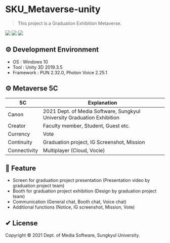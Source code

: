 # SKU_Metaverse-unity
> This project is a Graduation Exhibition Metaverse.
<p>
  <a href="https://github.com/sangwookyoo/" target="_blank"><img src="https://img.shields.io/badge/SangwookYoo-181717?style=flat-square&logo=GitHub&logoColor=white"/></a>
  <a href="mailto:tkddnr032@gmail.com" target="_blank"><img src="https://img.shields.io/badge/tkddnr032@gmail.com-EA4335?style=flat-square&logo=Gmail&logoColor=white"/></a>
  <a><img src="https://img.shields.io/badge/unity3d-2019.3.5-blue?style=flat-square&logo=unity"></a>
</p>

## ⚙ Development Environment
 * OS : Windows 10
 * Tool : Unity 3D 2019.3.5
 * Framework : PUN 2.32.0, Photon Voice 2.25.1

## ⚙ Metaverse 5C
| 5C | Explanation |
| ------ | ------ |
| Canon | 2021 Dept. of Media Software, Sungkyul University Graduation Exhibition |
| Creator | Faculty member, Student, Guest etc. |
| Currency | Vote |
| Continuity | Graduation project, IG Screenshot, Mission |
| Connectivity | Multiplayer (Cloud, Vocie) |

## 🚀 Feature
 * Screen for graduation project presentation (Presentation video by graduation project team)
 * Booth for graduation project exhibition (Design by graduation project team)
 * Communication (General chat, Booth chat, Voice chat)
 * Additional functions (Notice, IG screenshot, Mission, Vote)

## ✔ License
Copyright © 2021 Dept. of Media Software, Sungkyul University.
